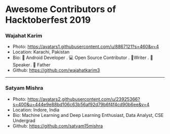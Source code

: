 # Awesome Contributors of Hacktoberfest 2019

### Wajahat Karim
- Photo: https://avatars1.githubusercontent.com/u/8867121?s=460&v=4
- Location: Karachi, Pakistan
- Bio: 📱 Android Developer . 💻 Open Source Contributor . 📝Writer . 🎤 Speaker . 👶 Father 
- Github: https://github.com/wajahatkarim3

-----------

### Satyam Mishra
- Photo: https://avatars2.githubusercontent.com/u/23925366?s=400&u=444e9e88bd106c63b56af92d79b6f4f4cd90b6ee&v=4
- Location: Indore, India
- Bio: Machine Learning and Deep Learning Enthusiast, Data Analyst, CSE Undergrad
- Github: https://github.com/satyam15mishra
